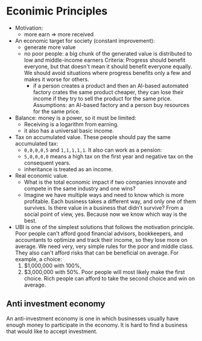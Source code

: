 # Econimic Principles

- Motivation:
  - more earn => more received
- An economic target for  society (constant improvement):
  - generate more value
  - no poor people: a big chunk of the generated value is distributed to low and middle-income earners
  Criteria: Progress should benefit everyone, but that doesn't mean it should benefit everyone equally. We should avoid situations where progress benefits only a few and makes it worse for others.
    - if a person creates a product and then an AI-based automated factory crates the same product cheaper, they can lose their income if they try to sell the product for the same price. Assumptions: an AI-based factory and a person buy resources for the same price.
- Balance: money is a power, so it must be limited:
  - Receiving is a logarithm from earning.
  - it also has a universal basic income.
- Tax on accumulated value. These people should pay the same accumulated tax:
  - `0,0,0,0,5` and `1,1,1,1,1`.
  It also can work as a pension:
  - `5,0,0,0,0` means a high tax on the first year and negative tax on the consequent years.
  - inheritance is treated as an income.
- Real economic value.
  - What is the total economic impact if two companies innovate and compete in the same industry and one wins?
  - Imagine we have multiple ways and need to know which is more profitable. Each business takes a different way, and only one of them survives. Is there value in a business that didn't survive? From a social point of view, yes. Because now we know which way is the best.
- UBI is one of the simplest solutions that follows the motivation principle. Poor people can't afford good financial advisors, bookkeepers, and accountants to optimize and track their income, so they lose more on average. We need very, very simple rules for the poor and middle class. They also can't afford risks that can be beneficial on average. For example, a choice:
  1.  $1,000,000 with 100%,
  2.  $3,000,000 with 50%.
  Poor people will most likely make the first choice. Rich people can afford to take the second choice and win on average.

## Anti investment economy

An anti-investment economy is one in which businesses usually have enough money to participate in the economy. It is hard to find a business that would like to accept investment.

